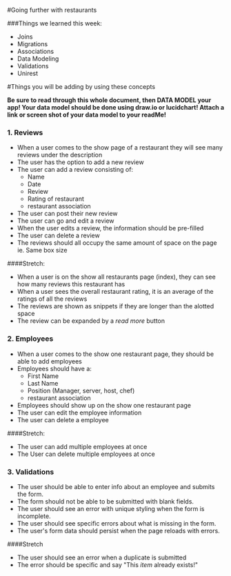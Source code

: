 #Going further with restaurants

###Things we learned this week:
  * Joins
  * Migrations
  * Associations
  * Data Modeling
  * Validations
  * Unirest

#Things you will be adding by using these concepts

**Be sure to read through this whole document, then DATA MODEL your app!
Your data model should be done using draw.io or lucidchart!
Attach a link or screen shot of your data model to your readMe!**

### 1. Reviews
* When a user comes to the show page of a restaurant they will see many reviews under the description
* The user has the option to add a new review
* The user can add a review consisting of:
  * Name
  * Date
  * Review
  * Rating of restaurant
  * restaurant association
* The user can post their new review
* The user can go and edit a review
* When the user edits a review, the information should be pre-filled
* The user can delete a review
* The reviews should all occupy the same amount of space on the page ie. Same box size

####Stretch:
* When a user is on the show all restaurants page (index), they can see how many reviews this restaurant has
* When a user sees the overall restaurant rating, it is an average of the ratings of all the reviews
* The reviews are shown as snippets if they are longer than the alotted space
* The review can be expanded by a *read more* button

### 2. Employees
* When a user comes to the show one restaurant page, they should be able to add employees
* Employees should have a:
  * First Name
  * Last Name
  * Position (Manager, server, host, chef)
  * restaurant association
* Employees should show up on the show one restaurant page
* The user can edit the employee information
* The user can delete a employee

####Stretch:
* The user can add multiple employees at once
* The User can delete multiple employees at once

### 3. Validations
* The user should be able to enter info about an employee and submits the form.
* The form should not be able to be submitted with blank fields.
* The user should see an error with unique styling when the form is incomplete.
* The user should see specific errors about what is missing in the form.
* The user's form data should persist when the page reloads with errors.

####Stretch
* The user should see an error when a duplicate is submitted
* The error should be specific and say "This *item* already exists!"
